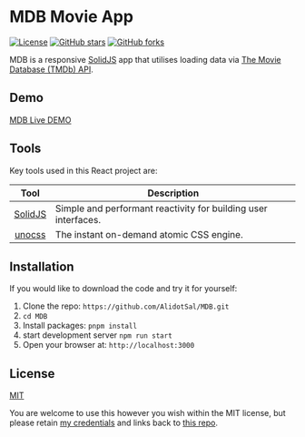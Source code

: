 # MDB Movie App
[![License](https://img.shields.io/badge/license-MIT-blue.svg?style=flat-square)](https://github.com/AlidotSal/MDB/blob/master/LICENCE)
[![GitHub stars](https://img.shields.io/github/stars/AlidotSal/MDB.svg?style=flat-square)](https://github.com/AlidotSal/MDB/stargazers)
[![GitHub forks](https://img.shields.io/github/forks/AlidotSal/MDB.svg?style=flat-square)](https://github.com/AlidotSal/MDB/network)

MDB is a responsive [SolidJS](https://www.solidjs.com/) app that utilises loading data via [The Movie Database (TMDb) API](https://www.themoviedb.org/documentation/api).

## Demo
[MDB Live DEMO](https://mdb-beryl.vercel.app)

## Tools
Key tools used in this React project are:

| Tool             | Description   |
| :-------------:|--------------|
| [SolidJS](https://www.solidjs.com/) | Simple and performant reactivity for building user interfaces. |
| [unocss](https://unocss.antfu.me/) | The instant on-demand atomic CSS engine. |

## Installation

If you would like to download the code and try it for yourself:

1. Clone the repo: `https://github.com/AlidotSal/MDB.git`
2. `cd MDB`
2. Install packages: `pnpm install`
3. start development server `npm run start`
4. Open your browser at: `http://localhost:3000`

## License
[MIT](https://github.com/AlidotSal/MDB/blob/master/LICENCE)

You are welcome to use this however you wish within the MIT license, but please retain [my credentials](https://github.com/AlidotSal) and links back to [this repo](https://github.com/AlidotSal/MDB).